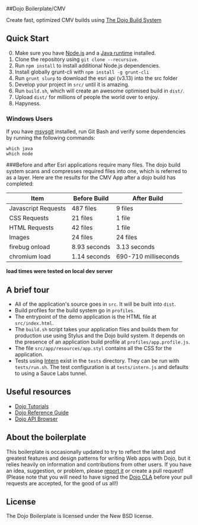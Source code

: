 
##Dojo Boilerplate/CMV

Create fast, optimized CMV builds using [The Dojo Build System](http://dojotoolkit.org/reference-guide/1.10/build/)

Quick Start
-----------

0. Make sure you have [Node.js](http://nodejs.org) and a
   [Java runtime](http://www.oracle.com/technetwork/java/index.html)
   installed.
1. Clone the repository using `git clone --recursive`.
2. Run `npm install` to install additional Node.js dependencies.
3. Install globally grunt-cli with `npm install -g grunt-cli`
4. Run `grunt slurp` to download the esri api (v3.13) into the src folder
5. Develop your project in `src/` until it is amazing.
6. Run `build.sh`, which will create an awesome optimised build in `dist/`.
7. Upload `dist/` for millions of people the world over to enjoy.
8. Hapyness.

### Windows Users

If you have [msysgit](http://git-scm.com) installed, run Git Bash and verify
some dependencies by running the following commands:

    which java
    which node

###Before and after
Esri applications require many files. The dojo build system scans and compresses required files into one, which is referred to as a layer. 
Here are the results for the CMV App after a dojo build has completed:

Item | Before Build | After Build
-----|--------------|------------
Javascript Requests | 487 files | 9 files
CSS Requests | 21 files | 1 file
HTML Requests | 42 files | 1 file
Images | 24 files | 24 files
firebug onload | 8.93 seconds | 3.13 seconds
chromium load | 1.14 seconds | 690-710 milliseconds

**load times were tested on local dev server**
    
A brief tour
------------

* All of the application's source goes in `src`. It will be built into
  `dist`.
* Build profiles for the build system go in `profiles`.
* The entrypoint of the demo application is the HTML file at
  `src/index.html`.
* The `build.sh` script takes your application files and builds them for
  production use using Stylus and the Dojo build system. It depends on the
  presence of an application build profile at `profiles/app.profile.js`.
* The file `src/app/resources/app.styl` contains all the CSS for the
  application.
* Tests using [Intern](http://theintern.io) exist in the `tests` directory.
  They can be run with `tests/run.sh`. The test configuration is at
  `tests/intern.js` and defaults to using a Sauce Labs tunnel.

Useful resources
----------------

* [Dojo Tutorials](http://dojotoolkit.org/documentation/)
* [Dojo Reference Guide](http://dojotoolkit.org/reference-guide/)
* [Dojo API Browser](http://dojotoolkit.org/api/)

About the boilerplate
---------------------

This boilerplate is occasionally updated to try to reflect the latest and
greatest features and design patterns for writing Web apps with Dojo, but
it relies heavily on information and contributions from other users. If
you have an idea, suggestion, or problem, please [report
it](https://github.com/csnover/dojo-boilerplate/issues) or create a pull
request! (Please note that you will need to have signed the [Dojo
CLA](http://dojofoundation.org/about/cla) before your pull requests are
accepted, for the good of us all!)

License
-------

The Dojo Boilerplate is licensed under the New BSD license.
